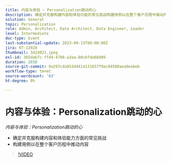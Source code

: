 ```yaml
---
title: 内容与体验 — Personalization跳动的心
description: 确定并克服构建内容和体验功能的常见挑战构建用例以在整个客户历程中推动内容
solution: General
topic: Personalization
role: Admin, Architect, Data Architect, Data Engineer, Leader
level: Intermediate
doc-type: Event
last-substantial-update: 2023-09-15T00:00:00Z
jira: KT-13928
thumbnail: 3424021.jpeg
exl-id: 365dab7c-ffd4-4788-a3aa-80cbfde68d09
duration: 2650
source-git-commit: 9a297cda953d4414131657f9ac84580aea0eabeb
workflow-type: tm+mt
source-wordcount: '63'
ht-degree: 0%

---
```


# 内容与体验：Personalization跳动的心

*内容与体验：Personalization跳动的心*

* 确定并克服构建内容和体验能力方面的常见挑战
* 构建用例以在整个客户历程中推动内容

>[!VIDEO](https://video.tv.adobe.com/v/3424021/?learn=on)

